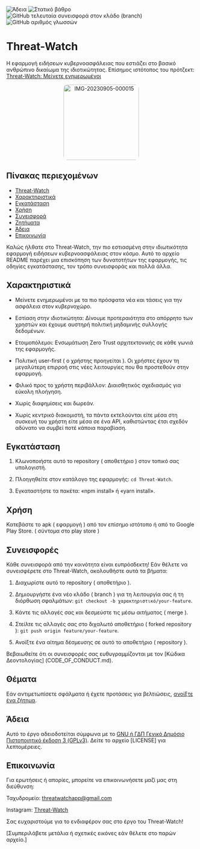 <img alt="Άδεια" src="https://img.shields.io/github/license/kochas23/Threat-Watch?style=for-the-badge&label=License&&color=#333"> <img alt="Στατικό βάθρο" src="https://img.shields.io/badge/Active-brightgreen?style=for-the-badge&label=Status&labelColor=%23008080&color=%23009010">
<img alt="GitHub τελευταία συνεισφορά στον κλάδο (branch)" src="https://img.shields.io/github/last-commit/kochas23/Threat-Watch/Core?style=for-the-badge&logoColor=%23002147&label=Last%20commit&labelColor=%23008080&color=%2300FF00"> <img alt="GitHub αριθμός γλωσσών" src="https://img.shields.io/github/languages/count/kochas23/Threat-Watch?style=for-the-badge&labelColor=%230000FF">



# Threat-Watch
Η εφαρμογή ειδήσεων κυβερνoασφάλειας που εστιάζει στο βασικό ανθρώπινο δικαίωμα της ιδιοτικώτητας. Επίσημος ιστότοπος του πρότζεκτ: [Threat-Watch: Μείνετε ενημερωμένοι](https://threatwatch.unofficialcreators.com)

<p align="center">
<a href="https://ibb.co/qx6604P"><img src="https://i.ibb.co/vD99srK/IMG-20230905-000015.png" alt="IMG-20230905-000015" border="0" alt="Threat-Watch logo" width="200" height="auto" style="border-radius: 10px;"></a></p>

## Πίνακας περιεχομένων

- [Threat-Watch](#threat-watch)
- [Χαρακτηριστικά](#χαρακτηριστικά)
- [Εγκατάσταση](#εγκατάσταση)
- [Χρήση](#χρήση)
- [Συνεισφορά](#συνεισφορά)
- [Ζητήματα](#ζητήματα)
- [Άδεια](#άδεια)
- [Επικοινωνία](#επικοινωνία)


Καλώς ήλθατε στο Threat-Watch, την πιο εστιασμένη στην ιδιωτικότητα εφαρμογή ειδήσεων κυβερνοασφάλειας στον κόσμο. Αυτό το αρχείο README παρέχει μια επισκόπηση των δυνατοτήτων της εφαρμογής, τις οδηγίες εγκατάστασης, τον τρόπο συνεισφοράς και πολλά άλλα.

## Χαρακτηριστικά

- Μείνετε ενημερωμένοι με τα πιο πρόσφατα νέα και τάσεις για την ασφάλεια στον κυβερνοχώρο.

- Εστίαση στην ιδιοτικώτητα: Δίνουμε προτεραιότητα στο απόρρητο των χρηστών και έχουμε αυστηρή πολιτική μηδαμινής συλλογής δεδομένων.

- Ετοιμοπόλεμοι: Ενσωμάτωση Zero Trust αρχιτεκτονικής σε κάθε γωνιά της εφαρμογής.

- Πολιτική user-first ( ο χρήστης προηγείται ). Οι χρήστες έχουν τη μεγαλύτερη επιρροή στις νέες λειτουργίες που θα προστεθούν στην εφαρμογή.

- Φιλικό προς το χρήστη περιβάλλον: Διαισθητικός σχεδιασμός για εύκολη πλοήγηση.

- Χωρίς διαφημίσεις και δωρεάν.

- Χωρίς κεντρικό διακομιστή, τα πάντα εκτελούνται είτε μέσα στη συσκευή του χρήστη είτε μέσα σε ένα API, καθιστώντας έτσι σχεδόν αδύνατο να συμβεί ποτέ κάποια παραβίαση.

## Εγκατάσταση

1. Κλωνοποιήστε αυτό το repository ( αποθετήριο ) στον τοπικό σας υπολογιστή.

2. Πλοηγηθείτε στον κατάλογο της εφαρμογής: `cd Threat-Watch`.

3. Εγκαταστήστε τα πακέτα: «npm install» ή «yarn install».

## Χρήση

Κατεβάστε το apk ( εφαρμογή ) από τον επίσημο ιστότοπο ή από το Google Play Store. ( σύντομα στο play store )

## Συνεισφορές

Κάθε συνεισφορά από την κοινότητα είναι ευπρόσδεκτη! Εάν θέλετε να συνεισφέρετε στο Threat-Watch, ακολουθήστε αυτά τα βήματα:

1. Διαχωρίστε αυτό το repository ( αποθετήριο ).

2. Δημιουργήστε ένα νέο κλάδο ( branch ) για τη λειτουργία σας ή τη διόρθωση σφαλμάτων: `git checkout -b χαρακτηριστικό/your-feature`.

3. Κάντε τις αλλαγές σας και δεσμεύστε τις μέσω αιτήματος ( merge ).

4. Στείλτε τις αλλαγές σας στο διχαλωτό αποθετήριο ( forked repository ): `git push origin feature/your-feature`.

5. Ανοίξτε ένα αίτημα δέσμευσης σε αυτό το αποθετήριο ( repository ).

Βεβαιωθείτε ότι οι συνεισφορές σας ευθυγραμμίζονται με τον [Κώδικα Δεοντολογίας] (CODE_OF_CONDUCT.md).

## Θέματα

Εάν αντιμετωπίσετε σφάλματα ή έχετε προτάσεις για βελτιώσεις, [ανοίξτε ένα ζήτημα](https://github.com/kochas23/Threat-Watch/issues).

## Άδεια

Αυτό το έργο αδειοδοτείται σύμφωνα με τo [GNU ή ΓΔΠ Γενικό Δημόσιο Πιστοποιητικό έκδοση 3 (GPLv3)](https://github.com/kochas23/Threat-Watch/blob/Core/LICENSE). Δείτε το αρχείο [LICENSE] για λεπτομέρειες.

## Επικοινωνία

Για ερωτήσεις ή απορίες, μπορείτε να επικοινωνήσετε μαζί μας στη διεύθυνση:

Ταχυδρομείο: threatwatchapp@gmail.com

Instagram: [Threat-Watch](https://instagram.com/_threat_watch_official_?utm_source=qr&igshid=NGExMmI2YTkyZg%3D%3D)

Σας ευχαριστούμε για το ενδιαφέρον σας στο έργο του Threat-Watch!

[Συμπεριλάβετε μετάλια ή σχετικές εικόνες εάν θέλετε στο παρών αρχείο.]
